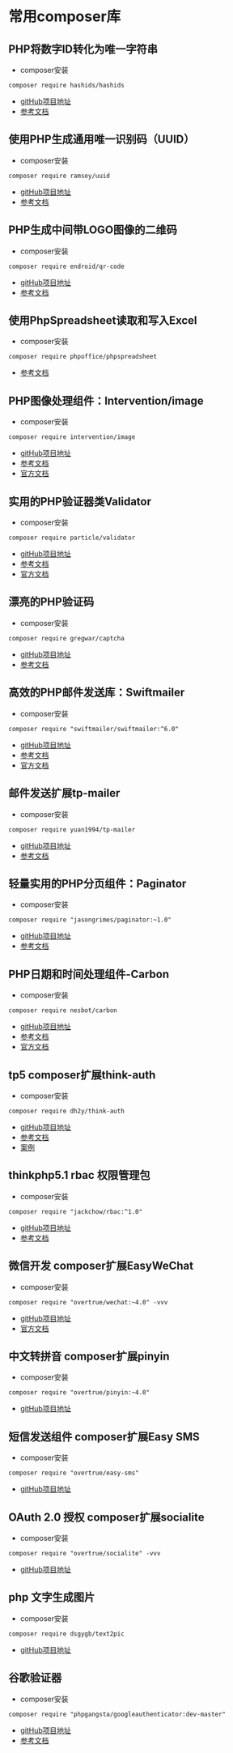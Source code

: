 常用composer库
===============

## PHP将数字ID转化为唯一字符串
 + composer安装
~~~
composer require hashids/hashids
~~~
 + [gitHub项目地址](https://github.com/ivanakimov/hashids.php)
 + [参考文档](https://www.helloweba.net/php/527.html)


## 使用PHP生成通用唯一识别码（UUID）
 + composer安装
~~~
composer require ramsey/uuid
~~~
 + [gitHub项目地址](https://github.com/ramsey/uuid)
 + [参考文档](https://www.helloweba.net/php/569.html)


## PHP生成中间带LOGO图像的二维码
 + composer安装
~~~
composer require endroid/qr-code
~~~
 + [gitHub项目地址](https://github.com/endroid/qr-code)
 + [参考文档](https://www.helloweba.net/php/455.html)


## 使用PhpSpreadsheet读取和写入Excel
 + composer安装
~~~
composer require phpoffice/phpspreadsheet
~~~
 + [参考文档](https://www.helloweba.net/php/561.html)


## PHP图像处理组件：Intervention/image
 + composer安装
~~~
composer require intervention/image
~~~
 + [gitHub项目地址](https://github.com/Intervention/image)
 + [参考文档](https://www.helloweba.net/php/545.html)
 + [官方文档](http://image.intervention.io/api/backup)


## 实用的PHP验证器类Validator
 + composer安装
~~~
composer require particle/validator
~~~
 + [gitHub项目地址](https://github.com/particle-php/Validator)
 + [参考文档](https://www.helloweba.net/php/532.html)
 + [官方文档](http://validator.particle-php.com/en/latest/)


## 漂亮的PHP验证码
 + composer安装
~~~
composer require gregwar/captcha
~~~
 + [gitHub项目地址](https://github.com/Gregwar/Captcha)
 + [参考文档](https://www.helloweba.net/php/513.html)


## 高效的PHP邮件发送库：Swiftmailer
 + composer安装
~~~
composer require "swiftmailer/swiftmailer:^6.0"
~~~
 + [gitHub项目地址](https://github.com/swiftmailer/swiftmailer/issues)
 + [参考文档](https://www.helloweba.net/php/457.html)
 + [官方文档](https://swiftmailer.symfony.com/)


## 邮件发送扩展tp-mailer
 + composer安装
~~~
composer require yuan1994/tp-mailer
~~~
 + [gitHub项目地址](https://github.com/yuan1994/tp-mailer)
 + [参考文档](http://www.thinkphp.cn/extend/894.html)
 

## 轻量实用的PHP分页组件：Paginator
 + composer安装
~~~
composer require "jasongrimes/paginator:~1.0"
~~~
 + [gitHub项目地址](https://github.com/jasongrimes/php-paginator)
 + [参考文档](https://www.helloweba.net/php/453.html)
 

## PHP日期和时间处理组件-Carbon
 + composer安装
~~~
composer require nesbot/carbon
~~~
 + [gitHub项目地址](https://github.com/briannesbitt/carbon)
 + [参考文档](https://www.helloweba.net/php/443.html)
 + [官方文档](https://carbon.nesbot.com/docs/)
 

## tp5 composer扩展think-auth
 + composer安装
~~~
composer require dh2y/think-auth
~~~
 + [gitHub项目地址](https://github.com/cinaofdai/think-auth)
 + [参考文档](http://www.thinkphp.cn/code/4312.html)
 + [案例](https://gitee.com/dh2y/tp5_dh2y_admin)
 
 

## thinkphp5.1 rbac 权限管理包
 + composer安装
~~~
composer require "jackchow/rbac:^1.0"
~~~
 + [gitHub项目地址](https://github.com/jackchow123456/jackchow-rbac)
 + [参考文档](http://www.thinkphp.cn/extend/1164.html)
 

## 微信开发 composer扩展EasyWeChat
 + composer安装
~~~
composer require "overtrue/wechat:~4.0" -vvv
~~~
 + [gitHub项目地址](https://github.com/overtrue/wechat)
 + [官方文档](https://www.easywechat.com/)
 

## 中文转拼音 composer扩展pinyin
 + composer安装
~~~
composer require "overtrue/pinyin:~4.0"
~~~
 + [gitHub项目地址](https://github.com/overtrue/pinyin)
 

## 短信发送组件 composer扩展Easy SMS
 + composer安装
~~~
composer require "overtrue/easy-sms"
~~~
 + [gitHub项目地址](https://github.com/overtrue/easy-sms)
 

## OAuth 2.0 授权 composer扩展socialite
 + composer安装
~~~
composer require "overtrue/socialite" -vvv
~~~
 + [gitHub项目地址](https://github.com/overtrue/socialite)
 

## php 文字生成图片
 + composer安装
~~~
composer require dsgygb/text2pic
~~~
 + [gitHub项目地址](https://github.com/xiaomingplus/text2pic)


## 谷歌验证器
 + composer安装
~~~
composer require "phpgangsta/googleauthenticator:dev-master"
~~~
 + [gitHub项目地址](https://github.com/PHPGangsta/GoogleAuthenticator)
 + [参考文档](https://www.helloweba.net/php/593.html)



